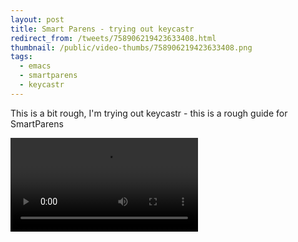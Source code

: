```yaml
---
layout: post
title: Smart Parens - trying out keycastr
redirect_from: /tweets/758906219423633408.html
thumbnail: /public/video-thumbs/758906219423633408.png
tags:
  - emacs
  - smartparens
  - keycastr
---
```


This is a bit rough, I'm trying out keycastr - this is a rough guide for SmartParens

<video controls autoplay loop>
  <source src="/public/videos/758906219423633408.mp4" type="video/mp4">
    Sorry your browser does not support the video tag, maybe time to upgrade?
</video>
